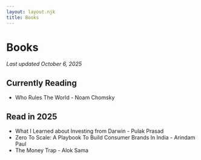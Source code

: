 ```yaml
---
layout: layout.njk
title: Books
---
```


# Books
*Last updated October 6, 2025*
## Currently Reading

- Who Rules The World - Noam Chomsky

## Read in 2025

- What I Learned about Investing from Darwin - Pulak Prasad
- Zero To Scale: A Playbook To Build Consumer Brands In India - Arindam Paul
- The Money Trap - Alok Sama